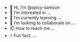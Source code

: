 - 👋 Hi, I’m @spicy-samson
- 👀 I’m interested in ...
- 🌱 I’m currently learning ...
- 💞️ I’m looking to collaborate on ...
- 📫 How to reach me ...
- ⚡ Fun fact: ...

<!---
spicy-samson/spicy-samson is a ✨ special ✨ repository because its `README.md` (this file) appears on your GitHub profile.
You can click the Preview link to take a look at your changes.
--->
